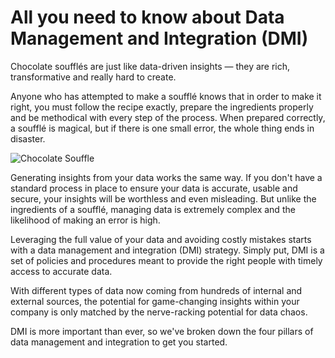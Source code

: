 # All you need to know about Data Management and Integration (DMI)

Chocolate soufflés are just like data-driven insights — they are rich, transformative and really hard to create.

Anyone who has attempted to make a soufflé knows that in order to make it right, you must follow the recipe exactly, prepare the ingredients properly and be methodical with every step of the process. When prepared correctly, a soufflé is magical, but if there is one small error, the whole thing ends in disaster.

![Chocolate Souffle](https://cdn.auth0.com/blog/dmi/Chocolate-Souffle.jpg)

Generating insights from your data works the same way. If you don't have a standard process in place to ensure your data is accurate, usable and secure, your insights will be worthless and even misleading. But unlike the ingredients of a soufflé, managing data is extremely complex and the likelihood of making an error is high.

Leveraging the full value of your data and avoiding costly mistakes starts with a data management and integration (DMI) strategy. Simply put, DMI is a set of policies and procedures meant to provide the right people with timely access to accurate data.

With different types of data now coming from hundreds of internal and external sources, the potential for game-changing insights within your company is only matched by the nerve-racking potential for data chaos.

DMI is more important than ever, so we've broken down the four pillars of data management and integration to get you started.